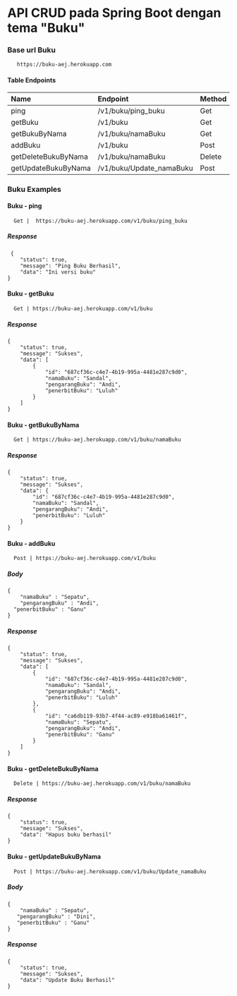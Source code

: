 # API CRUD pada Spring Boot dengan tema "Buku"

### Base url Buku 
```
   https://buku-aej.herokuapp.com
```

#### Table Endpoints
|Name|Endpoint|Method|
|:-----|:-----|:-----|
|ping|/v1/buku/ping_buku|Get|
|getBuku|/v1/buku|Get|
|getBukuByNama|/v1/buku/namaBuku|Get|
|addBuku|/v1/buku|Post|
|getDeleteBukuByNama|/v1/buku/namaBuku|Delete|
|getUpdateBukuByNama|/v1/buku/Update_namaBuku|Post|

### Buku Examples
#### Buku - ping
```
  Get |  https://buku-aej.herokuapp.com/v1/buku/ping_buku
```
##### Response
```
 {
    "status": true,
    "message": "Ping Buku Berhasil",
    "data": "Ini versi buku"
}
```
#### Buku - getBuku
```
  Get | https://buku-aej.herokuapp.com/v1/buku
```
##### Response
```
{
    "status": true,
    "message": "Sukses",
    "data": [
        {
            "id": "687cf36c-c4e7-4b19-995a-4481e287c9d0",
            "namaBuku": "Sandal",
            "pengarangBuku": "Andi",
            "penerbitBuku": "Luluh"
        }
    ]
}
```
#### Buku - getBukuByNama
```
  Get | https://buku-aej.herokuapp.com/v1/buku/namaBuku
```
##### Response
```
{
    "status": true,
    "message": "Sukses",
    "data": {
        "id": "687cf36c-c4e7-4b19-995a-4481e287c9d0",
        "namaBuku": "Sandal",
        "pengarangBuku": "Andi",
        "penerbitBuku": "Luluh"
    }
}
```
#### Buku - addBuku
```
  Post | https://buku-aej.herokuapp.com/v1/buku
```
##### Body
```
{
	"namaBuku" : "Sepatu",
	"pengarangBuku" : "Andi",
  "penerbitBuku" : "Ganu"
}
```
##### Response
```
{
    "status": true,
    "message": "Sukses",
    "data": [
        {
            "id": "687cf36c-c4e7-4b19-995a-4481e287c9d0",
            "namaBuku": "Sandal",
            "pengarangBuku": "Andi",
            "penerbitBuku": "Luluh"
        },
        {
            "id": "ca6db119-93b7-4f44-ac89-e918ba61461f",
            "namaBuku": "Sepatu",
            "pengarangBuku": "Andi",
            "penerbitBuku": "Ganu"
        }
    ]
}
```
#### Buku - getDeleteBukuByNama
```
  Delete | https://buku-aej.herokuapp.com/v1/buku/namaBuku
```
##### Response
```
{
    "status": true,
    "message": "Sukses",
    "data": "Hapus buku berhasil"
}
```
#### Buku - getUpdateBukuByNama
```
  Post | https://buku-aej.herokuapp.com/v1/buku/Update_namaBuku
```
##### Body
```
{
	"namaBuku" : "Sepatu",
   "pengarangBuku" : "Dini",
   "penerbitBuku" : "Ganu"
}
```
##### Response
```
{
    "status": true,
    "message": "Sukses",
    "data": "Update Buku Berhasil"
}
```
